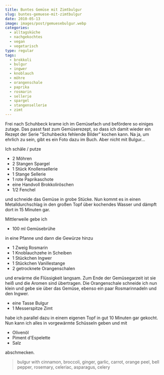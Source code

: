 ```yaml
---
title: Buntes Gemüse mit Zimtbulgur
slug: buntes-gemuese-mit-zimtbulgur
date: 2010-05-13
image: images/post/gemuesebulgur.webp
categories: 
  - alltagsküche
  - nachgekochtes
  - vegan
  - vegetarisch
type: regular
tags: 
  - brokkoli
  - bulgur
  - ingwer
  - knoblauch
  - möhre
  - orangenschale
  - paprika
  - rosmarin
  - sellerie
  - spargel
  - stangensellerie
  - zimt
---
```


Frei nach Schuhbeck krame ich im Gemüsefach und befördere so einiges zutage. Das passt fast zum Gemüserezept, so dass ich damit wieder ein Rezept der Serie "Schuhbecks fehlende Bilder" kochen kann. Na ja, um ehrlich zu sein, gibt es ein Foto dazu im Buch. Aber nicht mit Bulgur...

Ich schäle / putze

* 2 Möhren 
* 2 Stangen Spargel 
* 1 Stück Knollensellerie 
* 1 Stange Sellerie 
* 1 rote Paprikaschote 
* eine Handvoll Brokkoliröschen 
* 1/2 Fenchel

und schneide das Gemüse in grobe Stücke. Nun kommt es in einen Metalldurchschlag in den großen Topf über kochendes Wasser und dämpft dort in 15 Minuten gar.

Mittlerweile gebe ich

* 100 ml Gemüsebrühe 

in eine Pfanne und dann die Gewürze hinzu

* 1 Zweig Rosmarin 
* 1 Knoblauchzehe in Scheiben 
* 1 Stückchen Ingwer 
* 1 Stückchen Vanillestange 
* 2 getrocknete Orangenschalen

und erwärme die Flüssigkeit langsam. Zum Ende der Gemüsegarzeit ist sie heiß und die Aromen sind übertragen. Die Orangenschale schneide ich nun klein und gebe sie über das Gemüse, ebenso ein paar Rosmarinnadeln und den Ingwer.

* eine Tasse Bulgur 
* 1 Messerspitze Zimt

habe ich parallel dazu in einem eigenen Topf in gut 10 Minuten gar gekocht. Nun kann ich alles in vorgewärmte Schüsseln geben und mit

* Olivenöl 
* Piment d'Espelette 
* Salz

abschmecken.

> bulgur with cinnamon, broccoli, ginger, garlic, carrot, orange peel, bell pepper, rosemary, celeriac, asparagus, celery